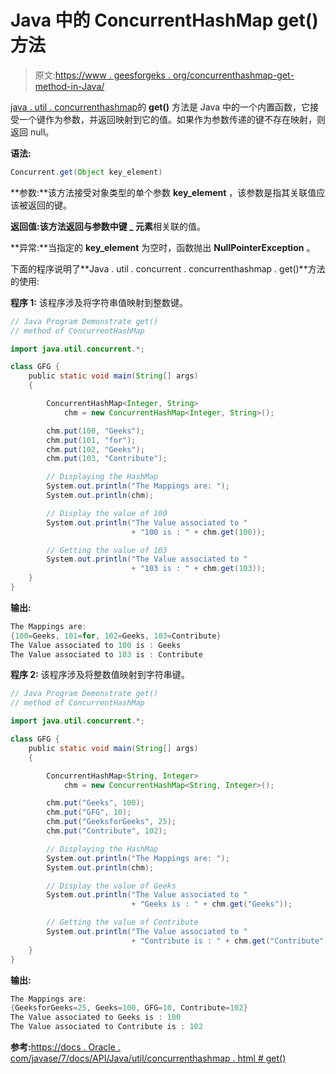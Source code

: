 # Java 中的 ConcurrentHashMap get()方法

> 原文:[https://www . geesforgeks . org/concurrenthashmap-get-method-in-Java/](https://www.geeksforgeeks.org/concurrenthashmap-get-method-in-java/)

[java . util . concurrenthashmap](https://www.geeksforgeeks.org/concurrenthashmap-in-java/)的 **get()** 方法是 Java 中的一个内置函数，它接受一个键作为参数，并返回映射到它的值。如果作为参数传递的键不存在映射，则返回 null。

**语法:**

```java
Concurrent.get(Object key_element)
```

**参数:**该方法接受对象类型的单个参数 **key_element** ，该参数是指其关联值应该被返回的键。

**返回值:**该方法返回与参数中**键 _ 元素**相关联的值。

**异常:**当指定的 **key_element** 为空时，函数抛出 **NullPointerException** 。

下面的程序说明了**Java . util . concurrent . concurrenthashmap . get()**方法的使用:

**程序 1:** 该程序涉及将字符串值映射到整数键。

```java
// Java Program Demonstrate get()
// method of ConcurrentHashMap

import java.util.concurrent.*;

class GFG {
    public static void main(String[] args)
    {

        ConcurrentHashMap<Integer, String>
            chm = new ConcurrentHashMap<Integer, String>();

        chm.put(100, "Geeks");
        chm.put(101, "for");
        chm.put(102, "Geeks");
        chm.put(103, "Contribute");

        // Displaying the HashMap
        System.out.println("The Mappings are: ");
        System.out.println(chm);

        // Display the value of 100
        System.out.println("The Value associated to "
                           + "100 is : " + chm.get(100));

        // Getting the value of 103
        System.out.println("The Value associated to "
                           + "103 is : " + chm.get(103));
    }
}
```

**输出:**

```java
The Mappings are: 
{100=Geeks, 101=for, 102=Geeks, 103=Contribute}
The Value associated to 100 is : Geeks
The Value associated to 103 is : Contribute

```

**程序 2:** 该程序涉及将整数值映射到字符串键。

```java
// Java Program Demonstrate get()
// method of ConcurrentHashMap

import java.util.concurrent.*;

class GFG {
    public static void main(String[] args)
    {

        ConcurrentHashMap<String, Integer>
            chm = new ConcurrentHashMap<String, Integer>();

        chm.put("Geeks", 100);
        chm.put("GFG", 10);
        chm.put("GeeksforGeeks", 25);
        chm.put("Contribute", 102);

        // Displaying the HashMap
        System.out.println("The Mappings are: ");
        System.out.println(chm);

        // Display the value of Geeks
        System.out.println("The Value associated to "
                           + "Geeks is : " + chm.get("Geeks"));

        // Getting the value of Contribute
        System.out.println("The Value associated to "
                           + "Contribute is : " + chm.get("Contribute"));
    }
}
```

**输出:**

```java
The Mappings are: 
{GeeksforGeeks=25, Geeks=100, GFG=10, Contribute=102}
The Value associated to Geeks is : 100
The Value associated to Contribute is : 102

```

**参考:**[https://docs . Oracle . com/javase/7/docs/API/Java/util/concurrenthashmap . html # get()](https://docs.oracle.com/javase/7/docs/api/java/util/concurrent/ConcurrentHashMap.html#get(java.lang.Object))
